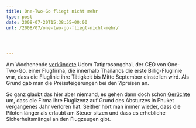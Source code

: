 ```yaml
---
title: One-Two-Go fliegt nicht mehr
type: post
date: 2008-07-20T15:38:55+00:00
url: /2008/07/one-two-go-fliegt-nicht-mehr/




---
```

Am Wochenende [verkündete][1] Udom Tatiprosongchai, der <span class="caps">CEO</span> von One-Two-Go, einer Flugfirma, die innerhalb Thailands die erste Billig-Fluglinie war, dass die Fluglinie ihre Tätigkeit bis Mitte September einstellen wird. Als Grund gab man die Preissteigerungen bei den ?lpreisen an.

So ganz glaubt das hier aber niemand, es gehen dann doch schon [Gerüchte][2] um, dass die Firma ihre Fluglizenz auf Grund des Absturzes in Phuket vergangenes Jahr verloren hat. Seither hört man immer wieder, dass die Piloten länger als erlaubt am Steuer sitzen und dass es erhebliche Sicherheitsmängel an den Flugzeugen gibt.

 [1]: http://nationmultimedia.com/2008/07/19/headlines/headlines_30078459.php
 [2]: http://www.investigateudom.com/timeline.php
